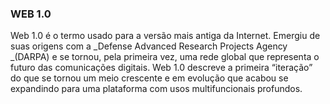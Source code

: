 ### WEB 1.0

Web 1.0 é o termo usado para a versão mais antiga da Internet. Emergiu de suas origens com a _Defense Advanced Research Projects Agency _(DARPA) e se tornou, pela primeira vez, uma rede global que representa o futuro das comunicações digitais. Web 1.0 descreve a primeira “iteração” do que se tornou um meio crescente e em evolução que acabou se expandindo para uma plataforma com usos multifuncionais profundos.